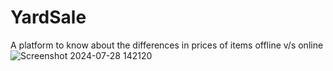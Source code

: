 # YardSale
A platform to know about the differences in prices of items  offline v/s online
![Screenshot 2024-07-28 142120](https://github.com/user-attachments/assets/093d873f-f861-4fb7-a261-b5a9e2886931)

